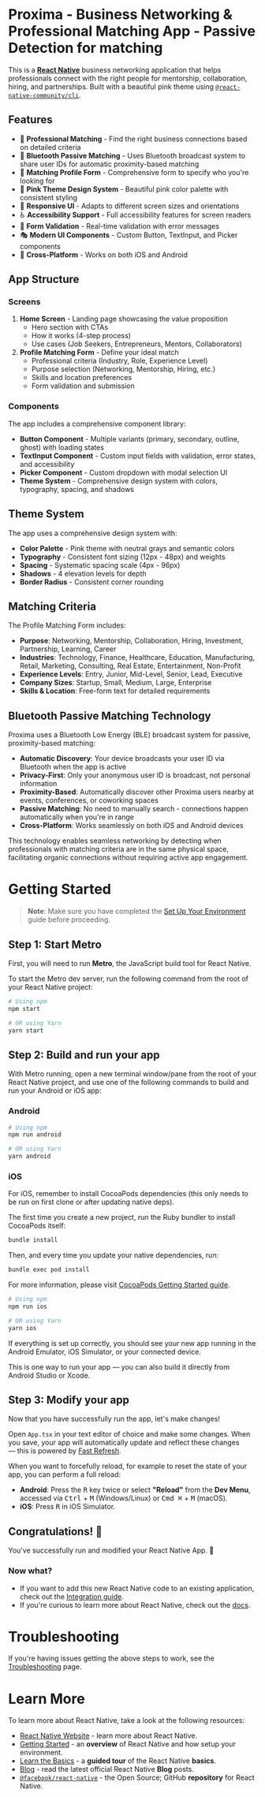 # Proxima - Business Networking & Professional Matching App - Passive Detection for matching

This is a [**React Native**](https://reactnative.dev) business networking application that helps professionals connect with the right people for mentorship, collaboration, hiring, and partnerships. Built with a beautiful pink theme using [`@react-native-community/cli`](https://github.com/react-native-community/cli).

## Features

- 🤝 **Professional Matching** - Find the right business connections based on detailed criteria
- 📡 **Bluetooth Passive Matching** - Uses Bluetooth broadcast system to share user IDs for automatic proximity-based matching
- 📝 **Matching Profile Form** - Comprehensive form to specify who you're looking for
- 🎨 **Pink Theme Design System** - Beautiful pink color palette with consistent styling
- 📱 **Responsive UI** - Adapts to different screen sizes and orientations
- ♿ **Accessibility Support** - Full accessibility features for screen readers
- 🎯 **Form Validation** - Real-time validation with error messages
- 🎭 **Modern UI Components** - Custom Button, TextInput, and Picker components
- 📱 **Cross-Platform** - Works on both iOS and Android

## App Structure

### Screens

1. **Home Screen** - Landing page showcasing the value proposition
   - Hero section with CTAs
   - How it works (4-step process)
   - Use cases (Job Seekers, Entrepreneurs, Mentors, Collaborators)
2. **Profile Matching Form** - Define your ideal match
   - Professional criteria (Industry, Role, Experience Level)
   - Purpose selection (Networking, Mentorship, Hiring, etc.)
   - Skills and location preferences
   - Form validation and submission

### Components

The app includes a comprehensive component library:

- **Button Component** - Multiple variants (primary, secondary, outline, ghost) with loading states
- **TextInput Component** - Custom input fields with validation, error states, and accessibility
- **Picker Component** - Custom dropdown with modal selection UI
- **Theme System** - Comprehensive design system with colors, typography, spacing, and shadows

## Theme System

The app uses a comprehensive design system with:

- **Color Palette** - Pink theme with neutral grays and semantic colors
- **Typography** - Consistent font sizing (12px - 48px) and weights
- **Spacing** - Systematic spacing scale (4px - 96px)
- **Shadows** - 4 elevation levels for depth
- **Border Radius** - Consistent corner rounding

## Matching Criteria

The Profile Matching Form includes:

- **Purpose**: Networking, Mentorship, Collaboration, Hiring, Investment, Partnership, Learning, Career
- **Industries**: Technology, Finance, Healthcare, Education, Manufacturing, Retail, Marketing, Consulting, Real Estate, Entertainment, Non-Profit
- **Experience Levels**: Entry, Junior, Mid-Level, Senior, Lead, Executive
- **Company Sizes**: Startup, Small, Medium, Large, Enterprise
- **Skills & Location**: Free-form text for detailed requirements

## Bluetooth Passive Matching Technology

Proxima uses a Bluetooth Low Energy (BLE) broadcast system for passive, proximity-based matching:

- **Automatic Discovery**: Your device broadcasts your user ID via Bluetooth when the app is active
- **Privacy-First**: Only your anonymous user ID is broadcast, not personal information
- **Proximity-Based**: Automatically discover other Proxima users nearby at events, conferences, or coworking spaces
- **Passive Matching**: No need to manually search - connections happen automatically when you're in range
- **Cross-Platform**: Works seamlessly on both iOS and Android devices

This technology enables seamless networking by detecting when professionals with matching criteria are in the same physical space, facilitating organic connections without requiring active app engagement.

# Getting Started

> **Note**: Make sure you have completed the [Set Up Your Environment](https://reactnative.dev/docs/set-up-your-environment) guide before proceeding.

## Step 1: Start Metro

First, you will need to run **Metro**, the JavaScript build tool for React Native.

To start the Metro dev server, run the following command from the root of your React Native project:

```sh
# Using npm
npm start

# OR using Yarn
yarn start
```

## Step 2: Build and run your app

With Metro running, open a new terminal window/pane from the root of your React Native project, and use one of the following commands to build and run your Android or iOS app:

### Android

```sh
# Using npm
npm run android

# OR using Yarn
yarn android
```

### iOS

For iOS, remember to install CocoaPods dependencies (this only needs to be run on first clone or after updating native deps).

The first time you create a new project, run the Ruby bundler to install CocoaPods itself:

```sh
bundle install
```

Then, and every time you update your native dependencies, run:

```sh
bundle exec pod install
```

For more information, please visit [CocoaPods Getting Started guide](https://guides.cocoapods.org/using/getting-started.html).

```sh
# Using npm
npm run ios

# OR using Yarn
yarn ios
```

If everything is set up correctly, you should see your new app running in the Android Emulator, iOS Simulator, or your connected device.

This is one way to run your app — you can also build it directly from Android Studio or Xcode.

## Step 3: Modify your app

Now that you have successfully run the app, let's make changes!

Open `App.tsx` in your text editor of choice and make some changes. When you save, your app will automatically update and reflect these changes — this is powered by [Fast Refresh](https://reactnative.dev/docs/fast-refresh).

When you want to forcefully reload, for example to reset the state of your app, you can perform a full reload:

- **Android**: Press the <kbd>R</kbd> key twice or select **"Reload"** from the **Dev Menu**, accessed via <kbd>Ctrl</kbd> + <kbd>M</kbd> (Windows/Linux) or <kbd>Cmd ⌘</kbd> + <kbd>M</kbd> (macOS).
- **iOS**: Press <kbd>R</kbd> in iOS Simulator.

## Congratulations! :tada:

You've successfully run and modified your React Native App. :partying_face:

### Now what?

- If you want to add this new React Native code to an existing application, check out the [Integration guide](https://reactnative.dev/docs/integration-with-existing-apps).
- If you're curious to learn more about React Native, check out the [docs](https://reactnative.dev/docs/getting-started).

# Troubleshooting

If you're having issues getting the above steps to work, see the [Troubleshooting](https://reactnative.dev/docs/troubleshooting) page.

# Learn More

To learn more about React Native, take a look at the following resources:

- [React Native Website](https://reactnative.dev) - learn more about React Native.
- [Getting Started](https://reactnative.dev/docs/environment-setup) - an **overview** of React Native and how setup your environment.
- [Learn the Basics](https://reactnative.dev/docs/getting-started) - a **guided tour** of the React Native **basics**.
- [Blog](https://reactnative.dev/blog) - read the latest official React Native **Blog** posts.
- [`@facebook/react-native`](https://github.com/facebook/react-native) - the Open Source; GitHub **repository** for React Native.
